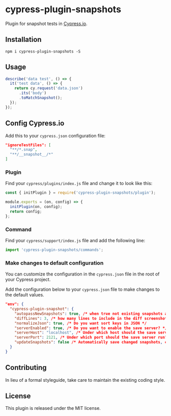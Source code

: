 # cypress-plugin-snapshots
Plugin for snapshot tests in [Cypress.io](https://www.cypress.io/).

## Installation
`npm i cypress-plugin-snapshots -S`

## Usage
```javascript
describe('data test', () => {
  it('test data', () => {
    return cy.request('data.json')
      .its('body')
      .toMatchSnapshot();
  });
});
```

## Config Cypress.io
Add this to your `cypress.json` configuration file:
```json
"ignoreTestFiles": [
  "**/*.snap",
  "**/__snapshot__/*"
]
```
### Plugin
Find your `cypress/plugins/index.js` file and change it to look like this:

```javascript
const { initPlugin } = require('cypress-plugin-snapshots/plugin');

module.exports = (on, config) => {
  initPlugin(on, config);
  return config;
};
```

### Command
Find your `cypress/support/index.js` file and add the following line:

```javascript
import 'cypress-plugin-snapshots/commands';
```


### Make changes to default configuration
You can customize the configuration in the `cypress.json` file in the root of your Cypress project.

Add the configuration below to your `cypress.json` file to make changes to the default values.

```json
"env": {
  "cypress-plugin-snapshot": {
    "autopassNewSnapshots": true, /* when true not existing snapshots are automatically saved & passed */
    "diffLines": 3, /* how many lines to include in the diff screenshot */
    "normalizeJson": true, /* Do you want sort keys in JSON */
    "serverEnabled": true, /* Do you want to enable the save server? */
    "serverHost": "localhost", /* Under which host should the save server run? */
    "serverPort": 2121, /* Under which port should the save server run? */
    "updateSnapshots": false /* Automatically save changed snapshots, can be handy if you want to update a bunch of snapshots */
  }
}
```

## Contributing
In lieu of a formal styleguide, take care to maintain the existing coding style.

## License
This plugin is released under the MIT license.